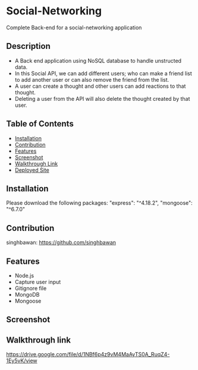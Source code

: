 # Social-Networking

Complete Back-end for a social-networking application

## Description
* A Back end application using NoSQL database to handle unstructed data.
* In this Social API, we can add different users; who can make a friend list to add another user or can also remove the friend from the list. 
* A user can create a thought and other users can add reactions to that thought. 
* Deleting a user from the API will also delete the thought created by that user.

## Table of Contents
* [Installation](#installation)
* [Contribution](#contribution)
* [Features](#features)
* [Screenshot](#screenshot)
* [Walkthrough Link](#walkthrough-link)
* [Deployed Site](#deployed-site)

## Installation
Please download the following packages:
"express": "^4.18.2",
"mongoose": "^6.7.0"


## Contribution

singhbawan: https://github.com/singhbawan


## Features
* Node.js
* Capture user input
* Gitignore file
* MongoDB
* Mongoose

## Screenshot



## Walkthrough link
 https://drive.google.com/file/d/1NBf6p4z9vM4MaAyTS0A_RuqZ4-1Ey5vK/view

